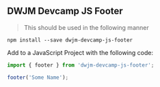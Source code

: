 ## DWJM Devcamp JS Footer

> This should be used in the following manner

```
npm install --save dwjm-devcamp-js-footer
```

Add to a JavaScript Project with the following code:

```javascript
import { footer } from 'dwjm-devcamp-js-footer';

footer('Some Name');
```